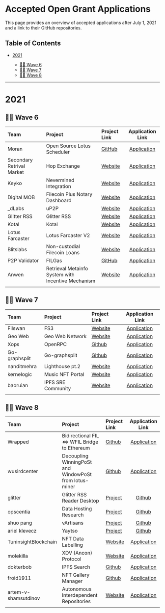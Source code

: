 # Accepted Open Grant Applications <!-- omit in toc -->

This page provides an overview of accepted applications after July 1, 2021 and a link to their GitHub repositories.

## Table of Contents <!-- omit in toc -->

- [2021](#2021)

  - [:surfing_woman: Wave 6](#surfing_woman---wave-6)
  - [:surfing_woman: Wave 7](#surfing_woman---wave-7)
  - [:surfing_woman: Wave 8](#surfing_woman---wave-8)
  
---

# 2021

## :surfing_woman: Wave 6

| Team | Project | Project Link | Application Link | 
| :--- | :------ | :--- | :--------: | 
|    Moran     | Open Source Lotus Scheduler    |   [GitHub](https://github.com/filecoin-project/devgrants/blob/0cc88ce3ee6a10879370131bd8714ab08b186c53/open-grant-proposals/open-source-lotus-scheduler.md)   |  [Application](https://github.com/moran666666/lotus-1.4.0)          |
| Secondary Retrival Market | Hop Exchange | [Website](https://myel.network)  | [Application](https://github.com/filecoin-project/devgrants/blob/59e0c8be8ace7ab049b6b5d9399910e3f7162215/open-grant-proposals/open-proposal-myel-retrieval-market.md)|
| Keyko  | Nevermined Integration | [Website](https://Nevermined.io) | [Application](https://github.com/filecoin-project/devgrants/blob/523c863a48a25c81c24ef44efce7d41783d81621/open-grant-proposals/open-proposal-nevermined-integration.md)|
| Digital MOB | Filecoin Plus Notary Dashboard | [Website](https://whimsical.com/notaries-MYTDFcDbe6J281snkFt7bX)| [Application](https://github.com/filecoin-project/devgrants/blob/969ee4d1b1f605b7f025b408433824f715a2c988/open-grant-proposals/open-proposal-filecoin-plus-notary-dashboard.md)|
| _dLabs | uP2P | [Website](https://ipfs-fps.com/) | [Application](https://github.com/filecoin-project/devgrants/blob/1d386d4c385f0d2d915f1622fa44fafabfdb3071/open-grant-proposals/open-proposal-ipfs-fps.md) |
| Glitter RSS | Glitter RSS | [Website](https://download.glitter.link/glitter.apk) | [Application](https://github.com/filecoin-project/devgrants/blob/17064473bc679de9eef99c1c56bf6f7f01f4a90e/open-grant-proposals/glitter_rss.md) |
| Kotal | Kotal | [Website](https://kotal.co) | [Application](https://github.com/filecoin-project/devgrants/blob/b45882e4b32de9b477b258d915165f4deb6d5618/open-grant-proposals/kotal.md) |
| Lotus Farcaster | Lotus Farcaster V2 | [Website](https://github.com/s0nik42/lotus-farcaster) | [Application](https://github.com/filecoin-project/devgrants/blob/c77e3ab6eac67d69e828e05c6e3978a92db247f6/open-grant-proposals/lotus-farcaster-v2.md) |
| Blitslabs | Non-custodial Filecoin Loans | [Website](https://blits.net) | [Application](https://github.com/filecoin-project/devgrants/blob/5c2b34e3ccf09c8ea38c1a95832bc64888117855/open-grant-proposals/Non-custodial%20Filecoin%20Loans%20(filecoin.loans).md) |
| P2P Validator | FILGas | [GitHub](https://github.com/p2p-org) | [Application](https://github.com/filecoin-project/devgrants/blob/48a0f59b64e9c04823ff4b872d229b0ade7e8957/rfp-proposals/rfp-gas-tools-and-guide.md) |
| Anwen | Retrieval Metainfo System with Incentive Mechanism | [Website](https://anwen.cc/) | [Application](https://github.com/filecoin-project/devgrants/blob/a9c431592b7d71b445ffc3a5c2c81a165e21f56f/rfp-proposals/rfp-proposal-retrieval-metainfo-system-with-incentive-mechanism.md) |
|  |  |  |  |




## :surfing_woman: Wave 7

| Team | Project | Project Link | Application Link | 
| :--- | :------ | :--- | :--------: | 
|    Filswan     | FS3    |   [Website](https://filswan.com/#/login)   |  [Application](https://github.com/filecoin-project/devgrants/blob/babea053951ae6cfa3334a8454f74b110ac1d115/open-grant-proposals/FS3_S3_compatible_storage_gateway.md)          |
| Geo Web | Geo Web Network | [Website](https://www.geoweb.network/)  | [Application](https://github.com/filecoin-project/devgrants/blob/e4c96dcdd1bcd5ab82bd9e2d2fe5152b8f40a9e0/open-grant-proposals/open-proposal-geo-web.md)|
| Xops  | OpenRPC | [Github](https://github.com/open-rpc/generator) | [Application](https://github.com/filecoin-project/devgrants/blob/b55e88ea50ecee739744c3571dcc7cb4724d2be8/open-grant-proposals/open-proposal-open-rpc-part-2.md)|
| Go-graphsplit | Go-graphsplit | [Github](https://github.com/filedrive-team/go-graphsplit)| [Application](https://github.com/filecoin-project/devgrants/blob/8451afe585320d8401b0c404304d7f7afd859864/open-grant-proposals/open-proposal-Go-graphsplit.md)|
| nanditmehra | Lighthouse pt.2 | [Website](http://ec2-13-126-82-18.ap-south-1.compute.amazonaws.com/) | [Application](https://github.com/nandit123/devgrants/blob/master/open-grant-proposals/lighthouse.md) |
| kernelogic | Music NFT Portal | [Website](https://music-nft.kernelogic.ca/) | [Application](https://github.com/filecoin-project/devgrants/blob/4267d83cf06219aec464ea143090480a089733da/open-grant-proposals/open-proposal-music-nft-portal.md) |
| baoruian | IPFS SRE Community | [Website](https://www.kdocs.cn/view/l/srXkNrCpZAn2) | [Application](https://github.com/taoshengshi/devgrants/blob/master/open-grant-proposals/ipfs-sre-community.md) |
|  |  |  |  |




## :surfing_woman: Wave 8

| Team | Project | Project Link | Application Link | 
| :--- | :------ | :--- | :--------: | 
| Wrapped  |  Bidirectional FIL <=> WFIL Bridge to Ethereum   |  [Github](https://github.com/tokensoft/tokensoft_token) | [Application](https://github.com/filecoin-project/devgrants/pull/264/commits/cf708760798428775091d092fbde21437db48df8?short_path=0c04afe#diff-0c04afe96ddd40ad02ecbb4037387a5842f2afdc0a3aa40e773fc5e6d7595f9b) |
| wusirdcenter |  Decoupling WinningPoSt and WindowPoSt from lotus-miner | [Github](https://github.com/wusirdcenter)| [Application](https://github.com/filecoin-project/devgrants/pull/265/commits/93cac70de6e86021c06d1dadbcf03b7cab52b6be?short_path=e07ae8c#diff-e07ae8c83fac6e5d5b0acc35f8d9e61798b8b0c7c70ca0f97372b1cb1f3dc341)  |
| glitter |  Glitter RSS Reader Desktop | [Project](https://github.com/tedl-1990/glitter)| [Github](https://github.com/tedl-1990/devgrants/blob/glitter-desktop/open-grant-proposals/glitter-desktop.md)  |
| opscentia |  Data Hosting Research | [Project](https://opscientia.com/)| [Github](https://github.com/XandraMcC/devgrants/blob/master/open-grant-proposals/open-proposal-opscientia.md)  |
| shuo pang |  vArtisans | [Project](https://github.com/aldenpang/vartisans)| [Github](https://github.com/aldenpang/devgrants/blob/master/open-grant-proposals/open-proposal-vartisans.md)  |
| ariel klevecz |  Yaytso | [Project](https://yaytso.art/)| [Github](https://github.com/aklevecz/devgrants/blob/patch-1/open-grant-proposals/open-proposal-template.md)  |
| TuninsightBlockchain |  NFT Data Labelling | [Website](https://www.tuninsight.com/)| [Application](https://github.com/TuninsightBlockchain/devgrants/blob/master/open-grant-proposals/open-proposal-Machine%20Learning%20labled%20Dataset%20NFT%20storage%20and%20sharing%20via%20IPFS_Filecoin.md)  |
| molekilla |  XDV (Ancon) Protocol | [Website](https://ifesa.tech/)| [Application](https://github.com/molekilla/devgrants/blob/patch-3/open-grant-proposals/open-proposal-xdv.md)  |
| dokterbob |  IPFS Search | [Github](https://github.com/ipfs-search)| [Application](https://github.com/ipfs-search/devgrants/blob/rfp-ipfs-search-scale-out/open-grant-proposals/ipfs-search-scale-out.md)  |
| froid1911 |  NFT Gallery Manager | [Github](https://github.com/froid1911)| [Application](https://github.com/froid1911/devgrants/blob/master/open-grant-proposals/open-proposal-nft-gallery.md)  |
| artem-v-shamsutdinov |  Autonomous Interdependent Repositories | [Website](https://dataindependence.net/)| [Application](https://github.com/Data-Independence-Network/devgrants/blob/master/open-grant-proposals/autonomous-interdependent-repositories.md)  |
|  |  |  |  |
